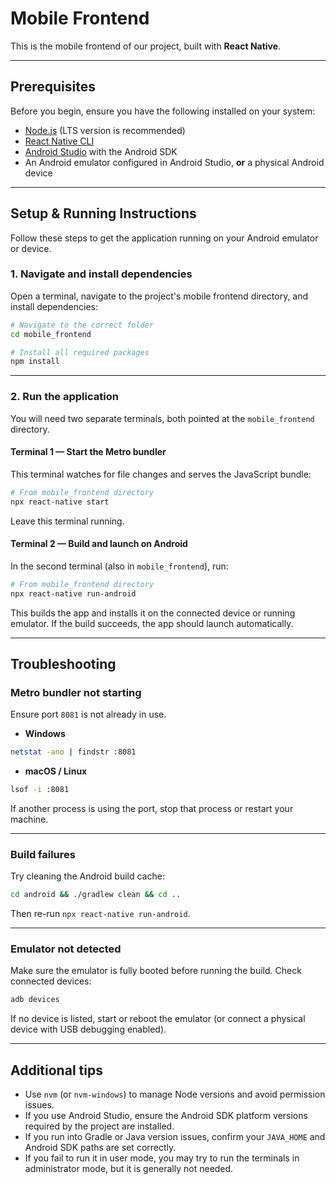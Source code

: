 # Mobile Frontend

This is the mobile frontend of our project, built with **React Native**.

---

## Prerequisites

Before you begin, ensure you have the following installed on your system:

* [Node.js](https://nodejs.org/) (LTS version is recommended)
* [React Native CLI](https://reactnative.dev/docs/environment-setup)
* [Android Studio](https://developer.android.com/studio) with the Android SDK
* An Android emulator configured in Android Studio, **or** a physical Android device

---

## Setup & Running Instructions

Follow these steps to get the application running on your Android emulator or device.

### 1. Navigate and install dependencies

Open a terminal, navigate to the project's mobile frontend directory, and install dependencies:

```bash
# Navigate to the correct folder
cd mobile_frontend

# Install all required packages
npm install
```

---

### 2. Run the application

You will need two separate terminals, both pointed at the `mobile_frontend` directory.

#### Terminal 1 — Start the Metro bundler

This terminal watches for file changes and serves the JavaScript bundle:

```bash
# From mobile_frontend directory
npx react-native start
```

Leave this terminal running.

#### Terminal 2 — Build and launch on Android

In the second terminal (also in `mobile_frontend`), run:

```bash
# From mobile_frontend directory
npx react-native run-android
```

This builds the app and installs it on the connected device or running emulator. If the build succeeds, the app should launch automatically.

---

## Troubleshooting

### Metro bundler not starting

Ensure port `8081` is not already in use.

* **Windows**

```bash
netstat -ano | findstr :8081
```

* **macOS / Linux**

```bash
lsof -i :8081
```

If another process is using the port, stop that process or restart your machine.

---

### Build failures

Try cleaning the Android build cache:

```bash
cd android && ./gradlew clean && cd ..
```

Then re-run `npx react-native run-android`.

---

### Emulator not detected

Make sure the emulator is fully booted before running the build. Check connected devices:

```bash
adb devices
```

If no device is listed, start or reboot the emulator (or connect a physical device with USB debugging enabled).

---

## Additional tips

* Use `nvm` (or `nvm-windows`) to manage Node versions and avoid permission issues.
* If you use Android Studio, ensure the Android SDK platform versions required by the project are installed.
* If you run into Gradle or Java version issues, confirm your `JAVA_HOME` and Android SDK paths are set correctly.
* If you fail to run it in user mode, you may try to run the terminals in administrator mode, but it is generally not needed.